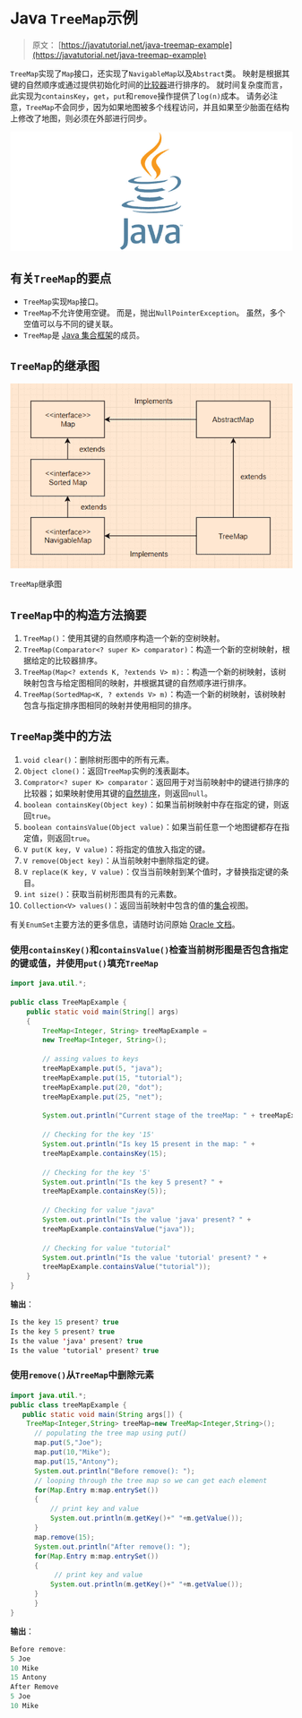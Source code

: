 # Java `TreeMap`示例

> 原文： [https://javatutorial.net/java-treemap-example](https://javatutorial.net/java-treemap-example)

`TreeMap`实现了`Map`接口，还实现了`NavigableMap`以及`Abstract`类。 映射是根据其键的自然顺序或通过提供初始化时间的[比较器](https://docs.oracle.com/javase/8/docs/api/java/util/Comparator.html)进行排序的。 就时间复杂度而言，此实现为`containsKey`，`get`，`put`和`remove`操作提供了`log(n)`成本。 请务必注意，`TreeMap`不会同步，因为如果地图被多个线程访问，并且如果至少胎面在结构上修改了地图，则必须在外部进行同步。

![java-featured-image](img/e0db051dedc1179e7424b6d998a6a772.jpg)

## 有关`TreeMap`的要点

*   `TreeMap`实现`Map`接口。
*   `TreeMap`不允许使用空键。 而是，抛出`NullPointerException`。 虽然，多个空值可以与不同的键关联。
*   `TreeMap`是 [Java 集合框架](https://docs.oracle.com/javase/8/docs/technotes/guides/collections/index.html)的成员。

## `TreeMap`的继承图

![TreeMap inheritance diagram](img/d259c9e6fc8d33362024fc7adca465de.jpg)

`TreeMap`继承图

## `TreeMap`中的构造方法摘要

1.  `TreeMap()`：使用其键的自然顺序构造一个新的空树映射。
2.  `TreeMap(Comparator<? super K> comparator)`：构造一个新的空树映射，根据给定的比较器排序。
3.  `TreeMap(Map<? extends K, ?extends V> m):`：构造一个新的树映射，该树映射包含与给定图相同的映射，并根据其键的自然顺序进行排序。
4.  `TreeMap(SortedMap<K, ? extends V> m)`：构造一个新的树映射，该树映射包含与指定排序图相同的映射并使用相同的排序。

## `TreeMap`类中的方法

1.  `void clear()`：删除树形图中的所有元素。
2.  `Object clone()`：返回`TreeMap`实例的浅表副本。
3.  `Comprator<? super K> comparator`：返回用于对当前映射中的键进行排序的比较器；如果映射使用其键的[自然排序](https://docs.oracle.com/javase/8/docs/api/java/lang/Comparable.html)，则返回`null`。
4.  `boolean containsKey(Object key)`：如果当前树映射中存在指定的键，则返回`true`。
5.  `boolean containsValue(Object value)`：如果当前任意一个地图键都存在指定值，则返回`true`。
6.  `V put(K key, V value)`：将指定的值放入指定的键。
7.  `V remove(Object key)`：从当前映射中删除指定的键。
8.  `V replace(K key, V value)`：仅当当前映射到某个值时，才替换指定键的条目。
9.  `int size()`：获取当前树形图具有的元素数。
10.  `Collection<V> values()`：返回当前映射中包含的值的[集合](https://docs.oracle.com/javase/8/docs/api/java/util/Collection.html)视图。

有关`EnumSet`主要方法的更多信息，请随时访问原始 [Oracle 文档](https://docs.oracle.com/javase/8/docs/api/java/util/TreeMap.html)。

### 使用`containsKey()`和`containsValue()`检查当前树形图是否包含指定的键或值，并使用`put()`填充`TreeMap`

```java
import java.util.*; 

public class TreeMapExample { 
    public static void main(String[] args) 
    { 
        TreeMap<Integer, String> treeMapExample =  
        new TreeMap<Integer, String>(); 

        // assing values to keys
        treeMapExample.put(5, "java"); 
        treeMapExample.put(15, "tutorial"); 
        treeMapExample.put(20, "dot"); 
        treeMapExample.put(25, "net"); 

        System.out.println("Current stage of the treeMap: " + treeMapExample); 

        // Checking for the key '15' 
        System.out.println("Is key 15 present in the map: " +  
        treeMapExample.containsKey(15); 

        // Checking for the key '5' 
        System.out.println("Is the key 5 present? " +  
        treeMapExample.containsKey(5)); 

        // Checking for value "java"
        System.out.println("Is the value 'java' present? " +  
        treeMapExample.containsValue("java")); 

        // Checking for value "tutorial"
        System.out.println("Is the value 'tutorial' present? " +  
        treeMapExample.containsValue("tutorial"));
    } 
}
```

**输出**： 

```java
Is the key 15 present? true
Is the key 5 present? true
Is the value 'java' present? true
Is the value 'tutorial' present? true

```

### 使用`remove()`从`TreeMap`中删除元素

```java
import java.util.*;  
public class treeMapExample {  
   public static void main(String args[]) {  
    TreeMap<Integer,String> treeMap=new TreeMap<Integer,String>();    
      // populating the tree map using put()
      map.put(5,"Joe");    
      map.put(10,"Mike");    
      map.put(15,"Antony");    
      System.out.println("Before remove(): ");  
      // looping through the tree map so we can get each element
      for(Map.Entry m:map.entrySet())  
      {  
          // print key and value
          System.out.println(m.getKey()+" "+m.getValue());      
      }  
      map.remove(15);      
      System.out.println("After remove(): ");  
      for(Map.Entry m:map.entrySet())  
      {  
           // print key and value
          System.out.println(m.getKey()+" "+m.getValue());      
      }  
      }  
}
```

**输出**： 

```java
Before remove:
5 Joe
10 Mike
15 Antony
After Remove
5 Joe
10 Mike
```